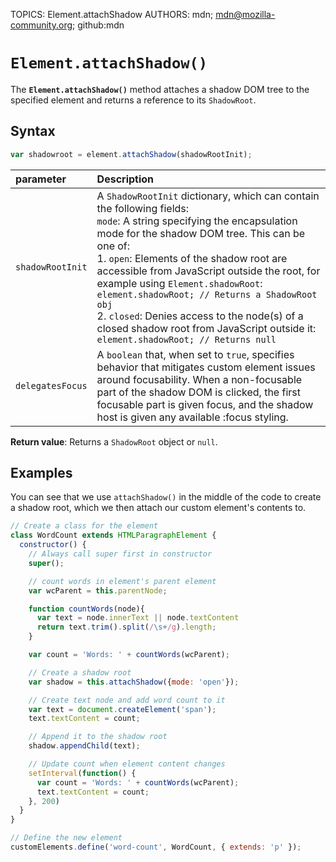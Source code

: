 TOPICS: Element.attachShadow
AUTHORS: mdn; mdn@mozilla-community.org; github:mdn

# `Element.attachShadow()`

The **`Element.attachShadow()`** method attaches a shadow DOM tree to the specified element and
returns a reference to its `ShadowRoot`.

## Syntax

```javascript
var shadowroot = element.attachShadow(shadowRootInit);
```

| parameter | Description |
| :-- | :-- |
| `shadowRootInit` | A `ShadowRootInit` dictionary, which can contain the following fields:<br>`mode`: A string specifying the encapsulation mode for the shadow DOM tree. This can be one of:<br>1. `open`: Elements of the shadow root are accessible from JavaScript outside the root, for example using `Element.shadowRoot`: `element.shadowRoot; // Returns a ShadowRoot obj`<br>2. `closed`: Denies access to the node(s) of a closed shadow root from JavaScript outside it: `element.shadowRoot; // Returns null` |
| `delegatesFocus` | A `boolean` that, when set to `true`, specifies behavior that mitigates custom element issues around focusability. When a non-focusable part of the shadow DOM is clicked, the first focusable part is given focus, and the shadow host is given any available :focus styling. |

**Return value**: Returns a `ShadowRoot` object or `null`.

## Examples

You can see that we use `attachShadow()` in the middle of the code to create a shadow root, which we
then attach our custom element's contents to.

```javascript
// Create a class for the element
class WordCount extends HTMLParagraphElement {
  constructor() {
    // Always call super first in constructor
    super();

    // count words in element's parent element
    var wcParent = this.parentNode;

    function countWords(node){
      var text = node.innerText || node.textContent
      return text.trim().split(/\s+/g).length;
    }

    var count = 'Words: ' + countWords(wcParent);

    // Create a shadow root
    var shadow = this.attachShadow({mode: 'open'});

    // Create text node and add word count to it
    var text = document.createElement('span');
    text.textContent = count;

    // Append it to the shadow root
    shadow.appendChild(text);

    // Update count when element content changes
    setInterval(function() {
      var count = 'Words: ' + countWords(wcParent);
      text.textContent = count;
    }, 200)
  }
}

// Define the new element
customElements.define('word-count', WordCount, { extends: 'p' });
```
